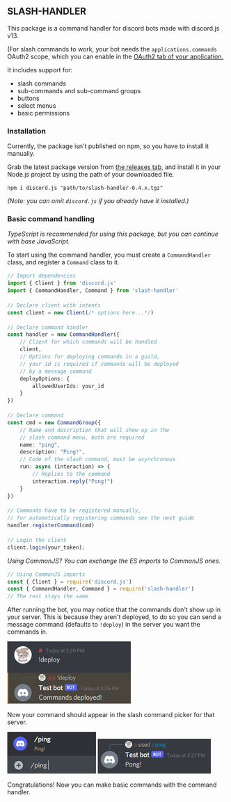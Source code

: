 SLASH-HANDLER
-------------

This package is a command handler for discord bots made with discord.js v13.

(For slash commands to work, your bot needs the `applications.commands` OAuth2 scope, which you can enable in the [OAuth2 tab of your application.](https://discord.com/developers/applications)

It includes support for:
- slash commands
- sub-commands and sub-command groups
- buttons
- select menus
- basic permissions

### Installation

Currently, the package isn't published on npm, so you have to install it manually.

Grab the latest package version from [the releases tab,](https://github.com/DronePC/slash-handler/releases) and install it in your Node.js project by using the path of your downloaded file.
```shell
npm i discord.js "path/to/slash-handler-0.4.x.tgz"
```
*(Note: you can omit `discord.js` if you already have it installed.)*


### Basic command handling

*TypeScript is recommended for using this package, but you can continue with base JavaScript.*

To start using the command handler, you must create a `CommandHandler` class, and register a `Command` class to it.

```typescript
// Import dependencies
import { Client } from 'discord.js'
import { CommandHandler, Command } from 'slash-handler'

// Declare client with intents
const client = new Client(/* options here...*/)

// Declare command handler
const handler = new CommandHandler({
    // Client for which commands will be handled
    client,
    // Options for deploying commands in a guild,
    // your id is required if commands will be deployed
    // by a message command
    deployOptions: {
        allowedUserIds: your_id
    }
})

// Declare command
const cmd = new CommandGroup({
    // Name and description that will show up in the
    // slash command menu, both are required 
    name: "ping",
    description: "Ping!",
    // Code of the slash command, must be asynchronous
    run: async (interaction) => {
        // Replies to the command
        interaction.reply("Pong!")
    }
})

// Commands have to be registered manually,
// for automatically registering commands see the next guide
handler.registerCommand(cmd)

// Login the client
client.login(your_token);
```

*Using CommonJS? You can exchange the ES imports to CommonJS ones.*
```javascript
// Using CommonJS imports
const { Client } = require('discord.js')
const { CommandHandler, Command } = require('slash-handler')
// The rest stays the same
```

After running the bot, you may notice that the commands don't show up in your server. This is because they aren't deployed, to do so you can send a message command (defaults to `!deploy`) in the server you want the commands in.

![Deploying example](./assets/images/deploy-example.png)

Now your command should appear in the slash command picker for that server.

![Command picker](./assets/images/command-picker-example.png)
![Ping command response](./assets/images/ping-command-example.png)

Congratulations! Now you can make basic commands with the command handler.
